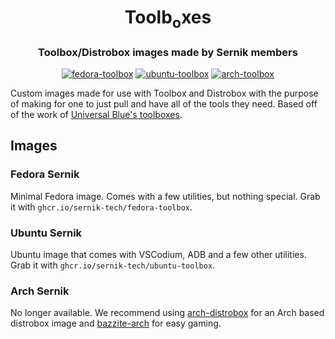 <div align="center">
    <h1>Toolb<sub>o</sub>xes</h1>
    <h3>Toolbox/Distrobox images made by Sernik members</h3>
</div>

<div align="center">

[![fedora-toolbox](https://github.com/sernik-tech/toolbxes/actions/workflows/build-fedora-toolbox.yml/badge.svg)](https://github.com/sernik-tech/toolbxes/actions/workflows/build-fedora-toolbox.yml) [![ubuntu-toolbox](https://github.com/sernik-tech/toolbxes/actions/workflows/build-ubuntu-toolbox.yml/badge.svg)](https://github.com/sernik-tech/toolbxes/actions/workflows/build-ubuntu-toolbox.yml) [![arch-toolbox](https://github.com/sernik-tech/toolbxes/actions/workflows/build-arch-toolbox.yml/badge.svg)](https://github.com/sernik-tech/toolbxes/actions/workflows/build-arch-sernik.yml)

</div>

Custom images made for use with Toolbox and Distrobox with the purpose of making for one to just pull and have all of the tools they need. Based off of the work of [Universal Blue's toolboxes](https://github.com/ublue-os/toolboxes).

## Images

### Fedora Sernik

Minimal Fedora image. Comes with a few utilities, but nothing special. Grab it with `ghcr.io/sernik-tech/fedora-toolbox`.

### Ubuntu Sernik

Ubuntu image that comes with VSCodium, ADB and a few other utilities. Grab it with `ghcr.io/sernik-tech/ubuntu-toolbox`.

### Arch Sernik

No longer available. We recommend using [arch-distrobox](https://github.com/ublue-os/arch-distrobox) for an Arch based distrobox image and [bazzite-arch](https://github.com/ublue-os/bazzite-arch) for easy gaming.
